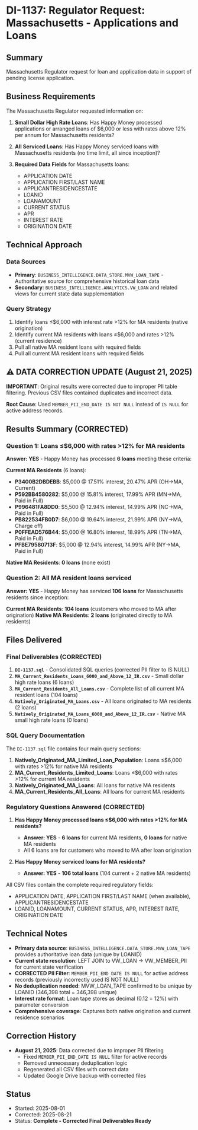 # DI-1137: Regulator Request: Massachusetts - Applications and Loans

## Summary
Massachusetts Regulator request for loan and application data in support of pending license application.

## Business Requirements

The Massachusetts Regulator requested information on:

1. **Small Dollar High Rate Loans**: Has Happy Money processed applications or arranged loans of $6,000 or less with rates above 12% per annum for Massachusetts residents?

2. **All Serviced Loans**: Has Happy Money serviced loans with Massachusetts residents (no time limit, all since inception)?

3. **Required Data Fields** for Massachusetts loans:
   - APPLICATION DATE
   - APPLICATION FIRST/LAST NAME  
   - APPLICANTRESIDENCESTATE
   - LOANID
   - LOANAMOUNT
   - CURRENT STATUS
   - APR
   - INTEREST RATE
   - ORIGINATION DATE

## Technical Approach

### Data Sources
- **Primary**: `BUSINESS_INTELLIGENCE.DATA_STORE.MVW_LOAN_TAPE` - Authoritative source for comprehensive historical loan data
- **Secondary**: `BUSINESS_INTELLIGENCE.ANALYTICS.VW_LOAN` and related views for current state data supplementation

### Query Strategy
1. Identify loans ≤$6,000 with interest rate >12% for MA residents (native origination)
2. Identify current MA residents with loans ≤$6,000 and rates >12% (current residence)
3. Pull all native MA resident loans with required fields
4. Pull all current MA resident loans with required fields

## ⚠️ DATA CORRECTION UPDATE (August 21, 2025)

**IMPORTANT**: Original results were corrected due to improper PII table filtering. Previous CSV files contained duplicates and incorrect data.

**Root Cause**: Used `MEMBER_PII_END_DATE IS NOT NULL` instead of `IS NULL` for active address records.

## Results Summary (CORRECTED)

### Question 1: Loans ≤$6,000 with rates >12% for MA residents
**Answer: YES** - Happy Money has processed **6 loans** meeting these criteria:

**Current MA Residents** (6 loans):
- **P3400B2DBDEBB**: $5,000 @ 17.51% interest, 20.47% APR (OH→MA, Current)
- **P592BB4580282**: $5,000 @ 15.81% interest, 17.99% APR (MN→MA, Paid in Full)
- **P996481FA8DD0**: $5,500 @ 12.94% interest, 14.99% APR (NC→MA, Paid in Full)
- **PB822534FB0D7**: $6,000 @ 19.64% interest, 21.99% APR (NY→MA, Charge off)
- **P0FFEAD576B44**: $5,000 @ 16.80% interest, 18.99% APR (TN→MA, Paid in Full)
- **PFBE79580713F**: $5,000 @ 12.94% interest, 14.99% APR (NY→MA, Paid in Full)

**Native MA Residents**: **0 loans** (none exist)

### Question 2: All MA resident loans serviced  
**Answer: YES** - Happy Money has serviced **106 loans** for Massachusetts residents since inception:

**Current MA Residents**: **104 loans** (customers who moved to MA after origination)
**Native MA Residents**: **2 loans** (originated directly to MA residents)

## Files Delivered

### Final Deliverables (CORRECTED)
1. **`DI-1137.sql`** - Consolidated SQL queries (corrected PII filter to IS NULL)
2. **`MA_Current_Residents_Loans_6000_and_Above_12_IR.csv`** - Small dollar high rate loans (6 loans)
3. **`MA_Current_Residents_All_Loans.csv`** - Complete list of all current MA resident loans (104 loans)
4. **`Natively_Originated_MA_Loans.csv`** - All loans originated to MA residents (2 loans)
5. **`Natively_Originated_MA_Loans_6000_and_Above_12_IR.csv`** - Native MA small high rate loans (0 loans)

### SQL Query Documentation
The `DI-1137.sql` file contains four main query sections:
1. **Natively_Originated_MA_Limited_Loan_Population**: Loans ≤$6,000 with rates >12% for native MA residents
2. **MA_Current_Residents_Limited_Loans**: Loans ≤$6,000 with rates >12% for current MA residents
3. **Natively_Originated_MA_Loans**: All loans for native MA residents
4. **MA_Current_Residents_All_Loans**: All loans for current MA residents

### Regulatory Questions Answered (CORRECTED)

1. **Has Happy Money processed loans ≤$6,000 with rates >12% for MA residents?**
   - **Answer: YES** - **6 loans** for current MA residents, **0 loans** for native MA residents
   - All 6 loans are for customers who moved to MA after loan origination

2. **Has Happy Money serviced loans for MA residents?**
   - **Answer: YES** - **106 total loans** (104 current + 2 native MA residents)

All CSV files contain the complete required regulatory fields:
- APPLICATION DATE, APPLICATION FIRST/LAST NAME (when available), APPLICANTRESIDENCESTATE
- LOANID, LOANAMOUNT, CURRENT STATUS, APR, INTEREST RATE, ORIGINATION DATE

## Technical Notes
- **Primary data source**: `BUSINESS_INTELLIGENCE.DATA_STORE.MVW_LOAN_TAPE` provides authoritative loan data (unique by LOANID)
- **Current state resolution**: LEFT JOIN to VW_LOAN → VW_MEMBER_PII for current state verification
- **CORRECTED PII Filter**: `MEMBER_PII_END_DATE IS NULL` for active address records (previously incorrectly used IS NOT NULL)
- **No deduplication needed**: MVW_LOAN_TAPE confirmed to be unique by LOANID (346,398 total = 346,398 unique)
- **Interest rate format**: Loan tape stores as decimal (0.12 = 12%) with parameter conversion
- **Comprehensive coverage**: Captures both native origination and current residence scenarios

## Correction History
- **August 21, 2025**: Data corrected due to improper PII filtering
  - Fixed `MEMBER_PII_END_DATE IS NULL` filter for active records
  - Removed unnecessary deduplication logic  
  - Regenerated all CSV files with correct data
  - Updated Google Drive backup with corrected files

## Status
- Started: 2025-08-01  
- Corrected: 2025-08-21
- Status: **Complete - Corrected Final Deliverables Ready**